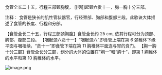 食管全长二十五，行程三部颈胸腹，
[[咽]]起颈六贵十一，胸一胸十分三部。

注释：
食管是狭长的肌性管状器官，行经颈部、胸部和腹部三段。此歌诀大体描述了食管的长度、行程和分部。

【食管全长二十五，行程三部颈胸腹】食管全长约 25 cm, 依其行程可分为颈部、胸部、腹部三段。
【咽起颈六贲十一】“咽起颈六”即食管上端在第 6 颈椎体下缘平面与咽相续，“贲十一”即食管下端在第 11 胸椎体平面连与胃的贲门。
【胸一胸十分三部】食管全长分三部，划分的大体的位置在“胸一”和“胸十”，即第 1 胸椎体的水平和第 10 胸椎体的水平。

![image.png](https://picgo18719498306.oss-cn-guangzhou.aliyuncs.com/20250808110530823.png)
